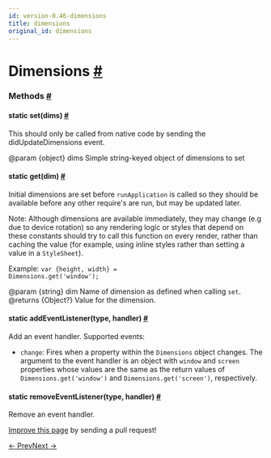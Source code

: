 ```yaml
---
id: version-0.46-dimensions
title: dimensions
original_id: dimensions
---
```

<a id="content"></a><h1><a class="anchor" name="dimensions"></a>Dimensions <a class="hash-link" href="docs/dimensions.html#dimensions">#</a></h1><div><div></div><span><h3><a class="anchor" name="methods"></a>Methods <a class="hash-link" href="docs/dimensions.html#methods">#</a></h3><div class="props"><div class="prop"><h4 class="methodTitle"><a class="anchor" name="set"></a><span class="methodType">static </span>set<span class="methodType">(dims)</span> <a class="hash-link" href="docs/dimensions.html#set">#</a></h4><div><p>This should only be called from native code by sending the
didUpdateDimensions event.</p><p>@param {object} dims Simple string-keyed object of dimensions to set</p></div></div><div class="prop"><h4 class="methodTitle"><a class="anchor" name="get"></a><span class="methodType">static </span>get<span class="methodType">(dim)</span> <a class="hash-link" href="docs/dimensions.html#get">#</a></h4><div><p>Initial dimensions are set before <code>runApplication</code> is called so they should
be available before any other require's are run, but may be updated later.</p><p>Note: Although dimensions are available immediately, they may change (e.g
due to device rotation) so any rendering logic or styles that depend on
these constants should try to call this function on every render, rather
than caching the value (for example, using inline styles rather than
setting a value in a <code>StyleSheet</code>).</p><p>Example: <code>var {height, width} = Dimensions.get('window');</code></p><p>@param {string} dim Name of dimension as defined when calling <code>set</code>.
@returns {Object?} Value for the dimension.</p></div></div><div class="prop"><h4 class="methodTitle"><a class="anchor" name="addeventlistener"></a><span class="methodType">static </span>addEventListener<span class="methodType">(type, handler)</span> <a class="hash-link" href="docs/dimensions.html#addeventlistener">#</a></h4><div><p>Add an event handler. Supported events:</p><ul><li><code>change</code>: Fires when a property within the <code>Dimensions</code> object changes. The argument
to the event handler is an object with <code>window</code> and <code>screen</code> properties whose values
are the same as the return values of <code>Dimensions.get('window')</code> and
<code>Dimensions.get('screen')</code>, respectively.</li></ul></div></div><div class="prop"><h4 class="methodTitle"><a class="anchor" name="removeeventlistener"></a><span class="methodType">static </span>removeEventListener<span class="methodType">(type, handler)</span> <a class="hash-link" href="docs/dimensions.html#removeeventlistener">#</a></h4><div><p>Remove an event handler.</p></div></div></div></span></div><p class="edit-page-block"><a target="_blank" href="https://github.com/facebook/react-native/blob/master/Libraries/Utilities/Dimensions.js">Improve this page</a> by sending a pull request!</p><div class="docs-prevnext"><a class="docs-prev" href="docs/datepickerandroid.html#content">← Prev</a><a class="docs-next" href="docs/easing.html#content">Next →</a></div>
